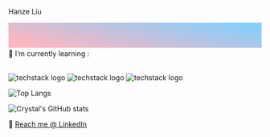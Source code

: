 Hanze Liu 


<img src="background.jpg" height="50" width="2000">
<!--
**CrystalL9619/CrystalL9619** is a ✨ _special_ ✨ repository because its `README.md` (this file) appears on your GitHub profile
-->
🌱 I’m currently learning : <br><br>


![techstack logo](https://readme-components.vercel.app/api?component=logo&logo=Github)
![techstack logo](https://readme-components.vercel.app/api?component=logo&logo=JavaScript&fill=linear-gradient%2862deg%2C%20%238EC5FC%200%25%2C%20%23E0C3FC%20100%25%29%3B%0A)
![techstack logo](https://readme-components.vercel.app/api?component=logo&logo=CSharp&fill=ffc0cd)


![Top Langs](https://github-readme-stats.vercel.app/api/top-langs/?username=CrystalL9619&layout=compact&theme=shades-of-purple)

![Crystal's GitHub stats](https://github-readme-stats.vercel.app/api?username=CrystalL9619&show_icons=true&theme=buefy)

:love_letter: 
[Reach me @ LinkedIn](https://www.linkedin.com/feed/?trk=guest_homepage-basic_google-one-tap-submit)


